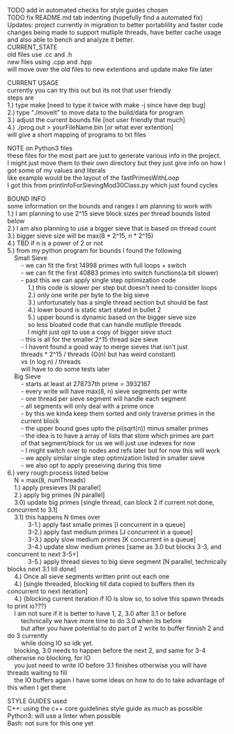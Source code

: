 TODO add in automated checks for style guides chosen  
TODO fix README.md tab indenting (hopefully find a automated fix)  
Updates: project currently in migration to better portablility and faster code  
changes being made to support mutliple threads, have better cache usage  
and also able to bench and analyze it better.  
CURRENT_STATE  
old files use .cc and .h  
new files using .cpp and .hpp  
will move over the old files to new extentions and update make file later  
  
CURRENT USAGE  
currently you can try this out but its not that user friendly  
steps are  
1.) type make [need to type it twice with make -j since have dep bug]  
2.) type "./moveIt" to move data to the build/data for program  
3.) adjust the current bounds file [not user friendly that much]  
4.) ./prog.out > yourFileName.bin [or what ever extention]  
will give a short mapping of programs to txt files  
  
NOTE on Python3 files  
these files for the most part are just to generate various info in the project.  
I might just move them to their own directory but they just give info on how I  
got some of my values and literals  
like example would be the layout of the fastPrimesWithLoop  
I got this from printInfoForSievingMod30Class.py which just found cycles  

  
BOUND INFO  
some information on the bounds and ranges I am planning to work with  
1.) I am planning to use 2^15 sieve block sizes per thread bounds listed below  
2.) I am also planning to use a bigger sieve that is based on thread count  
3.) bigger sieve size will be max(8 * 2^15, n * 2^15)  
4.) TBD if n is a power of 2 or not  
5.) from my python program for bounds I found the following  
&nbsp;&nbsp;&nbsp;&nbsp;Small Sieve  
&nbsp;&nbsp;&nbsp;&nbsp;&nbsp;&nbsp;&nbsp;&nbsp;- we can fit the first 14998 primes with full loops + switch   
&nbsp;&nbsp;&nbsp;&nbsp;&nbsp;&nbsp;&nbsp;&nbsp;- we can fit the first 40883 primes into switch functions(a bit slower)   
&nbsp;&nbsp;&nbsp;&nbsp;&nbsp;&nbsp;&nbsp;&nbsp;- past this we can apply single step optimization code   
&nbsp;&nbsp;&nbsp;&nbsp;&nbsp;&nbsp;&nbsp;&nbsp;&nbsp;&nbsp;&nbsp;&nbsp;1.) this code is slower per step but doesn't need to consider loops   
&nbsp;&nbsp;&nbsp;&nbsp;&nbsp;&nbsp;&nbsp;&nbsp;&nbsp;&nbsp;&nbsp;&nbsp;2.) only one write per byte to the big sieve   
&nbsp;&nbsp;&nbsp;&nbsp;&nbsp;&nbsp;&nbsp;&nbsp;&nbsp;&nbsp;&nbsp;&nbsp;3.) unfortunately has a single thread section but should be fast   
&nbsp;&nbsp;&nbsp;&nbsp;&nbsp;&nbsp;&nbsp;&nbsp;&nbsp;&nbsp;&nbsp;&nbsp;4.) lower bound is static start stated in bullet 2   
&nbsp;&nbsp;&nbsp;&nbsp;&nbsp;&nbsp;&nbsp;&nbsp;&nbsp;&nbsp;&nbsp;&nbsp;5.) upper bound is dynamic based on the bigger sieve size   
&nbsp;&nbsp;&nbsp;&nbsp;&nbsp;&nbsp;&nbsp;&nbsp;&nbsp;&nbsp;&nbsp;&nbsp;so less bloated code that can handle mutliple threads   
&nbsp;&nbsp;&nbsp;&nbsp;&nbsp;&nbsp;&nbsp;&nbsp;&nbsp;&nbsp;&nbsp;&nbsp;I might just opt to use a copy of bigger sieve stuct   
&nbsp;&nbsp;&nbsp;&nbsp;&nbsp;&nbsp;&nbsp;&nbsp;- this is all for the smaller 2^15 thread size sieve  
&nbsp;&nbsp;&nbsp;&nbsp;&nbsp;&nbsp;&nbsp;&nbsp;- I havent found a good way to merge sieves that isn't just  
&nbsp;&nbsp;&nbsp;&nbsp;&nbsp;&nbsp;&nbsp;&nbsp;threads * 2^15 / threads (O(n) but has weird constant)  
&nbsp;&nbsp;&nbsp;&nbsp;&nbsp;&nbsp;&nbsp;&nbsp;vs (n log n) / threads  
&nbsp;&nbsp;&nbsp;&nbsp;&nbsp;&nbsp;&nbsp;&nbsp;will have to do some tests later  
&nbsp;&nbsp;&nbsp;&nbsp;Big Sieve  
&nbsp;&nbsp;&nbsp;&nbsp;&nbsp;&nbsp;&nbsp;&nbsp;- starts at least at 278737th prime = 3932167   
&nbsp;&nbsp;&nbsp;&nbsp;&nbsp;&nbsp;&nbsp;&nbsp;- every write will have max(8, n) sieve segments per write  
&nbsp;&nbsp;&nbsp;&nbsp;&nbsp;&nbsp;&nbsp;&nbsp;- one thread per sieve segment will handle each segment  
&nbsp;&nbsp;&nbsp;&nbsp;&nbsp;&nbsp;&nbsp;&nbsp;- all segments will only deal with a prime once  
&nbsp;&nbsp;&nbsp;&nbsp;&nbsp;&nbsp;&nbsp;&nbsp;- by this we kinda keep them sorted and only traverse primes in the  
&nbsp;&nbsp;&nbsp;&nbsp;&nbsp;&nbsp;&nbsp;&nbsp;current block  
&nbsp;&nbsp;&nbsp;&nbsp;&nbsp;&nbsp;&nbsp;&nbsp;- the upper bound goes upto the pi(sqrt(n)) minus smaller primes  
&nbsp;&nbsp;&nbsp;&nbsp;&nbsp;&nbsp;&nbsp;&nbsp;- the idea is to have a array of lists that store which primes are part  
&nbsp;&nbsp;&nbsp;&nbsp;&nbsp;&nbsp;&nbsp;&nbsp;of that segment/block for us we will just use indexes for now  
&nbsp;&nbsp;&nbsp;&nbsp;&nbsp;&nbsp;&nbsp;&nbsp;- I might switch over to nodes and refs later but for now this will work  
&nbsp;&nbsp;&nbsp;&nbsp;&nbsp;&nbsp;&nbsp;&nbsp;- we apply similar single step optimization listed in smaller sieve  
&nbsp;&nbsp;&nbsp;&nbsp;&nbsp;&nbsp;&nbsp;&nbsp;- we also opt to apply preseiving during this time  
6.) very rough process listed below  
&nbsp;&nbsp;&nbsp;&nbsp;N = max(8, numThreads)  
&nbsp;&nbsp;&nbsp;&nbsp;1.) apply presieves  [N parallel]  
&nbsp;&nbsp;&nbsp;&nbsp;2.) apply big primes [N parallel]   
&nbsp;&nbsp;&nbsp;&nbsp;3.0) update big primes [single thread, can block 2 if current not done, concurrent to 3.1]   
&nbsp;&nbsp;&nbsp;&nbsp;3.1) this happens N times over   
&nbsp;&nbsp;&nbsp;&nbsp;&nbsp;&nbsp;&nbsp;&nbsp;&nbsp;&nbsp;&nbsp;&nbsp;3-1.) apply fast smalle primes [I concurrent in a queue]  
&nbsp;&nbsp;&nbsp;&nbsp;&nbsp;&nbsp;&nbsp;&nbsp;&nbsp;&nbsp;&nbsp;&nbsp;3-2.) apply fast medium primes [J concurrent in a queue]  
&nbsp;&nbsp;&nbsp;&nbsp;&nbsp;&nbsp;&nbsp;&nbsp;&nbsp;&nbsp;&nbsp;&nbsp;3-3.) apply slow medium primes [K concurrent in a queue]  
&nbsp;&nbsp;&nbsp;&nbsp;&nbsp;&nbsp;&nbsp;&nbsp;&nbsp;&nbsp;&nbsp;&nbsp;3-4.) update slow medium primes [same as 3.0 but blocks 3-3, and concurrent to next 3-5+]  
&nbsp;&nbsp;&nbsp;&nbsp;&nbsp;&nbsp;&nbsp;&nbsp;&nbsp;&nbsp;&nbsp;&nbsp;3-5.) apply thread sieves to big sieve segment [N parallel, technically blocks next 3.1 till done]   
&nbsp;&nbsp;&nbsp;&nbsp;4.) Once all sieve segments written print out each one   
&nbsp;&nbsp;&nbsp;&nbsp;4.) [single threaded, blocking till data copied to buffers then its concurrent to next iteration]  
&nbsp;&nbsp;&nbsp;&nbsp;4.) {blocking current iteration if IO is slow so, to solve this spawn threads to print io???}  
&nbsp;&nbsp;&nbsp;&nbsp;I am not sure if it is better to have 1, 2, 3.0 after 3.1 or before  
&nbsp;&nbsp;&nbsp;&nbsp;&nbsp;&nbsp;&nbsp;&nbsp;technically we have more time to do 3.0 when its before  
&nbsp;&nbsp;&nbsp;&nbsp;&nbsp;&nbsp;&nbsp;&nbsp;but after you have potential to do part of 2 write to buffer finnish 2 and do 3 currently   
&nbsp;&nbsp;&nbsp;&nbsp;&nbsp;&nbsp;&nbsp;&nbsp;while doing IO so idk yet.  
&nbsp;&nbsp;&nbsp;&nbsp;blocking, 3.0 needs to happen before the next 2, and same for 3-4 otherwise no blocking, for IO  
&nbsp;&nbsp;&nbsp;&nbsp;you just need to write IO before 3.1 finishes otherwise you will have threads waiting to fill  
&nbsp;&nbsp;&nbsp;&nbsp;the IO buffers again I have some ideas on how to do to take advantage of this when I get there  

STYLE GUIDES used  
C++: using the c++ core guidelines style guide as much as possible  
Python3: will use a linter when possible  
Bash: not sure for this one yet  

